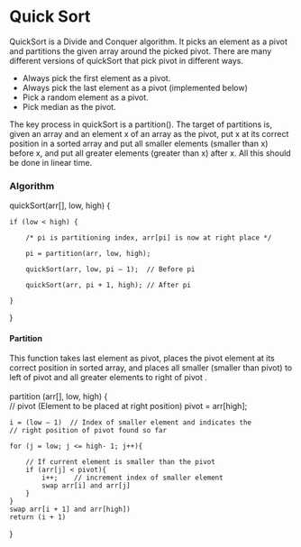 <h1>Quick Sort</h1>
QuickSort is a Divide and Conquer algorithm. It picks an element as a pivot and partitions the given array around the picked pivot. There are many different versions of quickSort that pick pivot in different ways. 
<ul><li>
Always pick the first element as a pivot.
</li><li>Always pick the last element as a pivot (implemented below)
</li><li>Pick a random element as a pivot.
</li><li>Pick median as the pivot.</li></ul>
The key process in quickSort is a partition(). The target of partitions is, given an array and an element x of an array as the pivot, put x at its correct position in a sorted array and put all smaller elements (smaller than x) before x, and put all greater elements (greater than x) after x. All this should be done in linear time.
<h3>Algorithm</h3>
quickSort(arr[], low, high) {

    if (low < high) {

        /* pi is partitioning index, arr[pi] is now at right place */

        pi = partition(arr, low, high);

        quickSort(arr, low, pi – 1);  // Before pi

        quickSort(arr, pi + 1, high); // After pi

    }

}
<h4> Partition</h4>
 This function takes last element as pivot, places the pivot element at its correct position in sorted array, and places all smaller (smaller than pivot) to left of pivot and all greater elements to right of pivot 
.<br><br>
partition (arr[], low, high)
{<br>
    // pivot (Element to be placed at right position)
    pivot = arr[high];  

    i = (low – 1)  // Index of smaller element and indicates the 
    // right position of pivot found so far

    for (j = low; j <= high- 1; j++){

        // If current element is smaller than the pivot
        if (arr[j] < pivot){
            i++;    // increment index of smaller element
            swap arr[i] and arr[j]
        }
    }
    swap arr[i + 1] and arr[high])
    return (i + 1)
}
